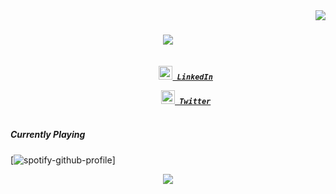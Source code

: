 <img align="right" src="https://visitor-badge.laobi.icu/badge?page_id=komekez.komekez">

<h1 align="center">
  <a href="https://git.io/typing-svg">
    <img src="https://readme-typing-svg.herokuapp.com?font=ARIAL&color=F7A24C&center=true&size=30&lines=Hey!+👋+;Kaustubh+here">
  </a>
</h1>

<h5 align="center">
    <code>
        <a href="https://www.linkedin.com/in/kausr2595/" title="LinkedIN"><img width="22" src="https://img.icons8.com/color/48/000000/linkedin.png"/> LinkedIn</a>
    </code>
    <code>
        <a href="https://twitter.com/kaus_rai" title="LinkedIN"><img width="22" src="https://img.icons8.com/color/48/000000/twitter--v2.png"/> Twitter</a>
    </code>
</h5>

<h5> Currently Playing </h5>

[![spotify-github-profile](https://spotify-github-profile.vercel.app/api/view?uid=31fiszru56oshdol5awd6uerrqcq&cover_image=true&theme=natemoo-re)]

<div align="center">
    <img src = 'https://media.giphy.com/media/ZVik7pBtu9dNS/giphy.gif'/>
<div>